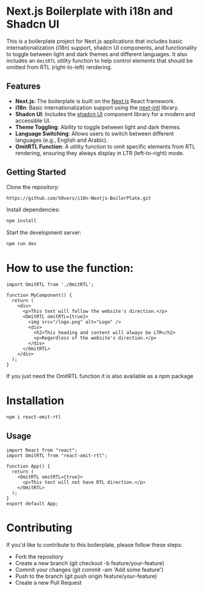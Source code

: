# Next.js Boilerplate with i18n and Shadcn UI

This is a boilerplate project for Next.js applications that includes basic internationalization (i18n) support, shadcn UI components, and functionality to toggle between light and dark themes and different languages. It also includes an `OmitRTL` utility function to help control elements that should be omitted from RTL (right-to-left) rendering.

## Features

- **Next.js**: The boilerplate is built on the [Next.js](https://nextjs.org/) React framework.
- **i18n**: Basic internationalization support using the [next-intl](https://github.com/vinissimus/next-intl) library.
- **Shadcn UI**: Includes the [shadcn UI](https://shadcn.com/) component library for a modern and accessible UI.
- **Theme Toggling**: Ability to toggle between light and dark themes.
- **Language Switching**: Allows users to switch between different languages (e.g., English and Arabic).
- **OmitRTL Function**: A utility function to omit specific elements from RTL rendering, ensuring they always display in LTR (left-to-right) mode.

## Getting Started

Clone the repository:

```bash
https://github.com/S0vers/i18n-Nextjs-BoilerPlate.git
```

Install dependencies:

```bash
npm install
```

Start the development server:

```bash
npm run dev
```

<!-- How to use the OmitRtl function tutorial -->

# How to use the function:

```
import OmitRTL from './OmitRTL';

function MyComponent() {
  return (
    <div>
      <p>This text will follow the website's direction.</p>
      <OmitRTL omitRTL={true}>
        <img src="/logo.png" alt="Logo" />
        <div>
          <h2>This heading and content will always be LTR</h2>
          <p>Regardless of the website's direction.</p>
        </div>
      </OmitRTL>
    </div>
  );
}
```

If you just need the OmitRTL function it is also available as a npm package

# Installation

```bash
npm i react-omit-rtl
```

## Usage

```
import React from "react";
import OmitRTL from "react-omit-rtl";

function App() {
  return (
    <OmitRTL omitRTL={true}>
      <p>This text will not have RTL direction.</p>
    </OmitRTL>
  );
}
export default App;
```

# Contributing

If you'd like to contribute to this boilerplate, please follow these steps:

- Fork the repository
- Create a new branch (git checkout -b feature/your-feature)
- Commit your changes (git commit -am 'Add some feature')
- Push to the branch (git push origin feature/your-feature)
- Create a new Pull Request
